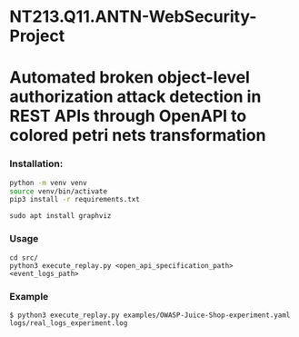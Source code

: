 # NT213.Q11.ANTN-WebSecurity-Project

# Automated broken object-level authorization attack detection in REST APIs through OpenAPI to colored petri nets transformation

### Installation:
``` bash
python -m venv venv
source venv/bin/activate
pip3 install -r requirements.txt
```



```
sudo apt install graphviz
```
### Usage

```
cd src/
python3 execute_replay.py <open_api_specification_path> <event_logs_path>
```


### Example
```
$ python3 execute_replay.py examples/OWASP-Juice-Shop-experiment.yaml logs/real_logs_experiment.log
```